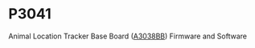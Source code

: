 # P3041
Animal Location Tracker Base Board ([A3038BB](https://www.opensourceinstruments.com/Electronics/A3038/M3038.html)) Firmware and Software
